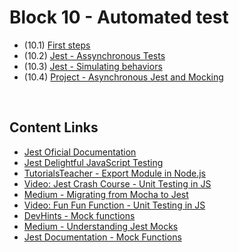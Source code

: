 # Block 10 - Automated test

- (10.1) [First steps](https://github.com/LeonarDev/Trybe/tree/main/Exercises/fundamentals/block_10/10.1)
- (10.2) [Jest - Assynchronous Tests](https://github.com/LeonarDev/Trybe/tree/main/Exercises/fundamentals/block_10/10.2)
- (10.3) [Jest - Simulating behaviors](https://github.com/LeonarDev/Trybe/tree/main/Exercises/fundamentals/block_10/10.3)
- (10.4) [Project - Asynchronous Jest and Mocking](https://github.com/LeonarDev/leonardev.github.io/tree/main/projects/jest)

<br>

## Content Links
- [Jest Oficial Documentation](https://jestjs.io/)
- [Jest Delightful JavaScript Testing](https://deltice.github.io/jest/)
- [TutorialsTeacher - Export Module in Node.js](https://www.tutorialsteacher.com/nodejs/nodejs-module-exports)
- [Video: Jest Crash Course - Unit Testing in JS](https://www.youtube.com/watch?v=7r4xVDI2vho)
- [Medium - Migrating from Mocha to Jest](https://medium.com/airbnb-engineering/unlocking-test-performance-migrating-from-mocha-to-jest-2796c508ec50)
- [Video: Fun Fun Function - Unit Testing in JS](https://www.youtube.com/watch?v=3PjdxjWK0F0)
- [DevHints - Mock functions](https://devhints.io/jest#mock-functions)
- [Medium - Understanding Jest Mocks](https://medium.com/@rickhanlonii/understanding-jest-mocks-f0046c68e53c)
- [Jest Documentation - Mock Functions](https://jestjs.io/docs/pt-BR/mock-function-api)
